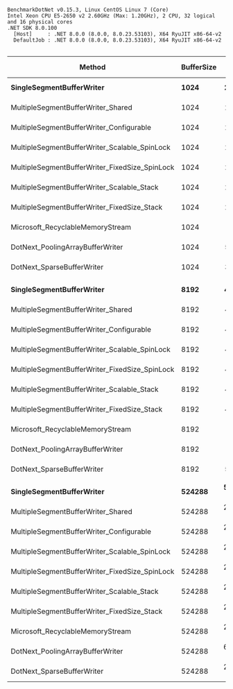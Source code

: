 ```

BenchmarkDotNet v0.15.3, Linux CentOS Linux 7 (Core)
Intel Xeon CPU E5-2650 v2 2.60GHz (Max: 1.20GHz), 2 CPU, 32 logical and 16 physical cores
.NET SDK 8.0.100
  [Host]     : .NET 8.0.0 (8.0.0, 8.0.23.53103), X64 RyuJIT x86-64-v2
  DefaultJob : .NET 8.0.0 (8.0.0, 8.0.23.53103), X64 RyuJIT x86-64-v2


```
| Method                                         | BufferSize | Mean        | Error     | StdDev    | Median      | Ratio | RatioSD | Gen0   | Allocated | Alloc Ratio |
|----------------------------------------------- |----------- |------------:|----------:|----------:|------------:|------:|--------:|-------:|----------:|------------:|
| **SingleSegmentBufferWriter**                      | **1024**       |    **225.6 ns** |   **1.97 ns** |   **1.85 ns** |    **225.3 ns** |  **0.78** |    **0.01** | **0.0076** |      **80 B** |        **0.43** |
| MultipleSegmentBufferWriter_Shared             | 1024       |    289.9 ns |   5.57 ns |   5.21 ns |    288.3 ns |  1.00 |    0.02 | 0.0172 |     184 B |        1.00 |
| MultipleSegmentBufferWriter_Configurable       | 1024       |    275.8 ns |   5.22 ns |   5.58 ns |    275.3 ns |  0.95 |    0.02 | 0.0172 |     184 B |        1.00 |
| MultipleSegmentBufferWriter_Scalable_SpinLock  | 1024       |    263.5 ns |   5.24 ns |   8.76 ns |    261.0 ns |  0.91 |    0.03 | 0.0196 |     208 B |        1.13 |
| MultipleSegmentBufferWriter_FixedSize_SpinLock | 1024       |    266.7 ns |   5.30 ns |   6.51 ns |    264.7 ns |  0.92 |    0.03 | 0.0196 |     208 B |        1.13 |
| MultipleSegmentBufferWriter_Scalable_Stack     | 1024       |    257.8 ns |   3.58 ns |   2.99 ns |    258.0 ns |  0.89 |    0.02 | 0.0196 |     208 B |        1.13 |
| MultipleSegmentBufferWriter_FixedSize_Stack    | 1024       |    257.0 ns |   3.11 ns |   2.75 ns |    256.1 ns |  0.89 |    0.02 | 0.0196 |     208 B |        1.13 |
| Microsoft_RecyclableMemoryStream               | 1024       |  1,165.1 ns |  20.81 ns |  23.13 ns |  1,159.4 ns |  4.02 |    0.10 | 0.0267 |     280 B |        1.52 |
| DotNext_PoolingArrayBufferWriter               | 1024       |    538.5 ns |  10.63 ns |  19.70 ns |    536.8 ns |  1.86 |    0.07 | 0.0172 |     184 B |        1.00 |
| DotNext_SparseBufferWriter                     | 1024       |    357.3 ns |   7.08 ns |  11.43 ns |    354.9 ns |  1.23 |    0.04 | 0.0129 |     136 B |        0.74 |
|                                                |            |             |           |           |             |       |         |        |           |             |
| **SingleSegmentBufferWriter**                      | **8192**       |    **423.8 ns** |   **5.01 ns** |   **4.44 ns** |    **422.7 ns** |  **0.86** |    **0.02** | **0.0076** |      **80 B** |        **0.43** |
| MultipleSegmentBufferWriter_Shared             | 8192       |    494.9 ns |   9.72 ns |  10.39 ns |    492.8 ns |  1.00 |    0.03 | 0.0172 |     184 B |        1.00 |
| MultipleSegmentBufferWriter_Configurable       | 8192       |    486.2 ns |   9.72 ns |  21.13 ns |    480.6 ns |  0.98 |    0.05 | 0.0172 |     184 B |        1.00 |
| MultipleSegmentBufferWriter_Scalable_SpinLock  | 8192       |    459.7 ns |   7.31 ns |   6.10 ns |    459.6 ns |  0.93 |    0.02 | 0.0196 |     208 B |        1.13 |
| MultipleSegmentBufferWriter_FixedSize_SpinLock | 8192       |    472.8 ns |   9.45 ns |  17.04 ns |    468.6 ns |  0.96 |    0.04 | 0.0191 |     208 B |        1.13 |
| MultipleSegmentBufferWriter_Scalable_Stack     | 8192       |    465.5 ns |   6.60 ns |   8.10 ns |    464.4 ns |  0.94 |    0.03 | 0.0191 |     208 B |        1.13 |
| MultipleSegmentBufferWriter_FixedSize_Stack    | 8192       |    472.3 ns |   8.53 ns |  20.44 ns |    464.1 ns |  0.95 |    0.05 | 0.0191 |     208 B |        1.13 |
| Microsoft_RecyclableMemoryStream               | 8192       |  1,531.2 ns |  24.55 ns |  19.17 ns |  1,530.7 ns |  3.10 |    0.07 | 0.0267 |     280 B |        1.52 |
| DotNext_PoolingArrayBufferWriter               | 8192       |  1,186.8 ns |  23.51 ns |  35.20 ns |  1,169.3 ns |  2.40 |    0.09 | 0.0172 |     184 B |        1.00 |
| DotNext_SparseBufferWriter                     | 8192       |    579.2 ns |  10.99 ns |  11.28 ns |    576.6 ns |  1.17 |    0.03 | 0.0124 |     136 B |        0.74 |
|                                                |            |             |           |           |             |       |         |        |           |             |
| **SingleSegmentBufferWriter**                      | **524288**     | **50,762.4 ns** | **460.84 ns** | **431.07 ns** | **50,795.8 ns** |  **2.16** |    **0.03** |      **-** |     **160 B** |        **0.53** |
| MultipleSegmentBufferWriter_Shared             | 524288     | 23,543.4 ns | 257.52 ns | 201.05 ns | 23,565.1 ns |  1.00 |    0.01 |      - |     304 B |        1.00 |
| MultipleSegmentBufferWriter_Configurable       | 524288     | 22,293.0 ns | 365.46 ns | 305.18 ns | 22,346.6 ns |  0.95 |    0.01 |      - |     304 B |        1.00 |
| MultipleSegmentBufferWriter_Scalable_SpinLock  | 524288     | 23,190.7 ns | 345.01 ns | 288.10 ns | 23,183.1 ns |  0.99 |    0.01 | 0.0305 |     328 B |        1.08 |
| MultipleSegmentBufferWriter_FixedSize_SpinLock | 524288     | 23,411.8 ns | 291.33 ns | 258.26 ns | 23,432.3 ns |  0.99 |    0.01 | 0.0305 |     328 B |        1.08 |
| MultipleSegmentBufferWriter_Scalable_Stack     | 524288     | 22,720.2 ns | 253.44 ns | 211.63 ns | 22,810.3 ns |  0.97 |    0.01 | 0.0305 |     424 B |        1.39 |
| MultipleSegmentBufferWriter_FixedSize_Stack    | 524288     | 23,203.3 ns | 438.22 ns | 409.91 ns | 23,172.2 ns |  0.99 |    0.02 | 0.0305 |     424 B |        1.39 |
| Microsoft_RecyclableMemoryStream               | 524288     | 23,428.8 ns | 458.29 ns | 595.90 ns | 23,226.5 ns |  1.00 |    0.03 | 0.0305 |     480 B |        1.58 |
| DotNext_PoolingArrayBufferWriter               | 524288     | 61,469.5 ns | 708.27 ns | 627.86 ns | 61,551.5 ns |  2.61 |    0.03 |      - |     184 B |        0.61 |
| DotNext_SparseBufferWriter                     | 524288     | 22,133.0 ns | 364.66 ns | 341.10 ns | 22,052.6 ns |  0.94 |    0.02 | 0.0305 |     328 B |        1.08 |
